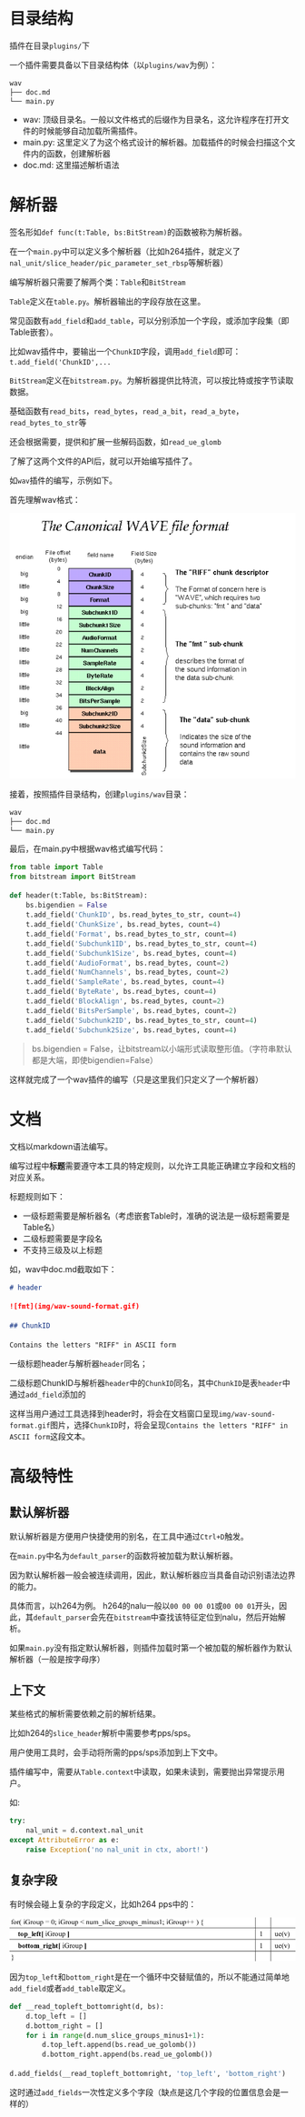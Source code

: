 # 目录结构

插件在目录`plugins/`下

一个插件需要具备以下目录结构体（以`plugins/wav`为例）：

```
wav
├── doc.md
└── main.py
```

- wav: 顶级目录名。一般以文件格式的后缀作为目录名，这允许程序在打开文件的时候能够自动加载所需插件。
- main.py: 这里定义了为这个格式设计的解析器。加载插件的时候会扫描这个文件内的函数，创建解析器
- doc.md: 这里描述解析语法

# 解析器

签名形如`def func(t:Table, bs:BitStream)`的函数被称为解析器。

在一个`main.py`中可以定义多个解析器（比如h264插件，就定义了`nal_unit/slice_header/pic_parameter_set_rbsp`等解析器）

编写解析器只需要了解两个类：`Table`和`BitStream`

`Table`定义在`table.py`。解析器输出的字段存放在这里。

常见函数有`add_field`和`add_table`，可以分别添加一个字段，或添加字段集（即Table嵌套）。

比如wav插件中，要输出一个`ChunkID`字段，调用`add_field`即可：`t.add_field('ChunkID',...`

`BitStream`定义在`bitstream.py`。为解析器提供比特流，可以按比特或按字节读取数据。

基础函数有`read_bits`，`read_bytes`，`read_a_bit`，`read_a_byte`，`read_bytes_to_str`等

还会根据需要，提供和扩展一些解码函数，如`read_ue_glomb`

了解了这两个文件的API后，就可以开始编写插件了。

如`wav`插件的编写，示例如下。

首先理解wav格式：

![wav](../plugins/wav/img/wav-sound-format.gif)

接着，按照插件目录结构，创建`plugins/wav`目录：

```
wav
├── doc.md
└── main.py
```

最后，在main.py中根据wav格式编写代码：

```python
from table import Table
from bitstream import BitStream

def header(t:Table, bs:BitStream):
    bs.bigendien = False
    t.add_field('ChunkID', bs.read_bytes_to_str, count=4)
    t.add_field('ChunkSize', bs.read_bytes, count=4)
    t.add_field('Format', bs.read_bytes_to_str, count=4)
    t.add_field('Subchunk1ID', bs.read_bytes_to_str, count=4)
    t.add_field('Subchunk1Size', bs.read_bytes, count=4)
    t.add_field('AudioFormat', bs.read_bytes, count=2)
    t.add_field('NumChannels', bs.read_bytes, count=2)
    t.add_field('SampleRate', bs.read_bytes, count=4)
    t.add_field('ByteRate', bs.read_bytes, count=4)
    t.add_field('BlockAlign', bs.read_bytes, count=2)
    t.add_field('BitsPerSample', bs.read_bytes, count=2)
    t.add_field('Subchunk2ID', bs.read_bytes_to_str, count=4)
    t.add_field('Subchunk2Size', bs.read_bytes, count=4)
```

> bs.bigendien = False，让bitstream以小端形式读取整形值。（字符串默认都是大端，即使bigendien=False）

这样就完成了一个wav插件的编写（只是这里我们只定义了一个解析器）

# 文档

文档以markdown语法编写。

编写过程中**标题**需要遵守本工具的特定规则，以允许工具能正确建立字段和文档的对应关系。

标题规则如下：

- 一级标题需要是解析器名（考虑嵌套Table时，准确的说法是一级标题需要是Table名）
- 二级标题需要是字段名
- 不支持三级及以上标题

如，wav中doc.md截取如下：

```markdown
# header

![fmt](img/wav-sound-format.gif)

## ChunkID

Contains the letters "RIFF" in ASCII form
```

一级标题header与解析器`header`同名； 

二级标题ChunkID与解析器`header`中的`ChunkID`同名，其中`ChunkID`是表`header`中通过`add_field`添加的

这样当用户通过工具选择到header时，将会在文档窗口呈现`img/wav-sound-format.gif`图片，选择`ChunkID`时，将会呈现`Contains the letters "RIFF" in ASCII form`这段文本。

# 高级特性

## 默认解析器

默认解析器是方便用户快捷使用的别名，在工具中通过`Ctrl+D`触发。

在`main.py`中名为`default_parser`的函数将被加载为默认解析器。

因为默认解析器一般会被连续调用，因此，默认解析器应当具备自动识别语法边界的能力。

具体而言，以h264为例。 h264的nalu一般以`00 00 00 01`或`00 00 01`开头，因此，其`default_parser`会先在`bitstream`中查找该特征定位到nalu，然后开始解析。

如果`main.py`没有指定默认解析器，则插件加载时第一个被加载的解析器作为默认解析器（一般是按字母序）

## 上下文

某些格式的解析需要依赖之前的解析结果。

比如h264的`slice_header`解析中需要参考pps/sps。

用户使用工具时，会手动将所需的pps/sps添加到上下文中。

插件编写中，需要从`Table.context`中读取，如果未读到，需要抛出异常提示用户。

如:

```python
try:
    nal_unit = d.context.nal_unit
except AttributeError as e:
    raise Exception('no nal_unit in ctx, abort!')
```

## 复杂字段

有时候会碰上复杂的字段定义，比如h264 pps中的：

![pps](image/complicated.png)

因为`top_left`和`bottom_right`是在一个循环中交替赋值的，所以不能通过简单地`add_field`或者`add_table`取定义。

```python
def __read_topleft_bottomright(d, bs):
    d.top_left = []
    d.bottom_right = []
    for i in range(d.num_slice_groups_minus1+1):
        d.top_left.append(bs.read_ue_golomb())
        d.bottom_right.append(bs.read_ue_golomb())

d.add_fields(__read_topleft_bottomright, 'top_left', 'bottom_right')
```

这时通过`add_fields`一次性定义多个字段（缺点是这几个字段的位置信息会是一样的）